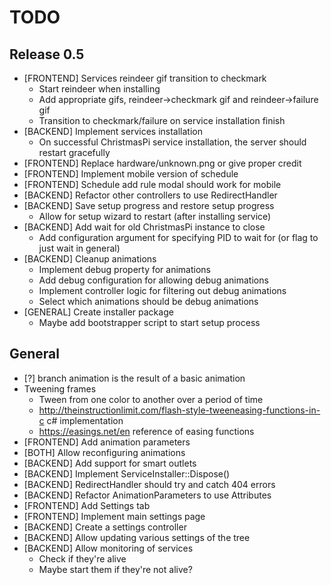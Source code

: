 ﻿# TODO

## Release 0.5
- [FRONTEND] Services reindeer gif transition to checkmark
	- Start reindeer when installing
	- Add appropriate gifs, reindeer->checkmark gif and reindeer->failure gif
	- Transition to checkmark/failure on service installation finish
- [BACKEND] Implement services installation
	- On successful ChristmasPi service installation, the server should restart gracefully
- [FRONTEND] Replace hardware/unknown.png or give proper credit
- [FRONTEND] Implement mobile version of schedule
- [FRONTEND] Schedule add rule modal should work for mobile
- [BACKEND] Refactor other controllers to use RedirectHandler
- [BACKEND] Save setup progress and restore setup progress
	- Allow for setup wizard to restart (after installing service)
- [BACKEND] Add wait for old ChristmasPi instance to close
	- Add configuration argument for specifying PID to wait for (or flag to just wait in general)
- [BACKEND] Cleanup animations
	- Implement debug property for animations
	- Add debug configuration for allowing debug animations
	- Implement controller logic for filtering out debug animations
	- Select which animations should be debug animations
- [GENERAL] Create installer package
	- Maybe add bootstrapper script to start setup process

## General
- [?] branch animation is the result of a basic animation
- Tweening frames
	- Tween from one color to another over a period of time
	- http://theinstructionlimit.com/flash-style-tweeneasing-functions-in-c c# implementation
	- https://easings.net/en reference of easing functions
- [FRONTEND] Add animation parameters
- [BOTH] Allow reconfiguring animations
- [BACKEND] Add support for smart outlets
- [BACKEND] Implement ServiceInstaller::Dispose()
- [BACKEND] RedirectHandler should try and catch 404 errors
- [BACKEND] Refactor AnimationParameters to use Attributes
- [FRONTEND] Add Settings tab
- [FRONTEND] Implement main settings page
- [BACKEND] Create a settings controller
- [BACKEND] Allow updating various settings of the tree
- [BACKEND] Allow monitoring of services
	- Check if they're alive
	- Maybe start them if they're not alive?